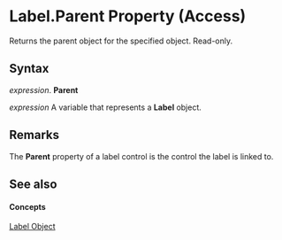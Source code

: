 
# Label.Parent Property (Access)

Returns the parent object for the specified object. Read-only.


## Syntax

 _expression_. **Parent**

 _expression_ A variable that represents a **Label** object.


## Remarks

The  **Parent** property of a label control is the control the label is linked to.


## See also


#### Concepts


[Label Object](3d83d916-85d7-b2eb-c9f6-f9a6ff0c9ec7.md)
